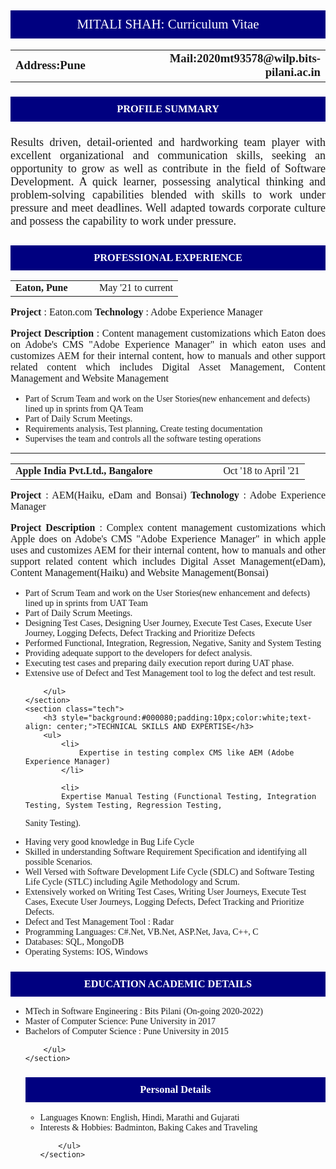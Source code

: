 <!DOCTYPE html>
<html lang="en">

<head>
  <!-- Required meta tags -->
  <meta charset="UTF-8">
  <meta name="viewport" content="width=device-width, initial-scale=1">

  <!-- FontAwesome -->
  <link rel="stylesheet" href="https://use.fontawesome.com/releases/v5.7.2/css/all.css" integrity="sha384-fnmOCqbTlWIlj8LyTjo7mOUStjsKC4pOpQbqyi7RrhN7udi9RwhKkMHpvLbHG9Sr" crossorigin="anonymous">

  <!-- Google fonts -->
  <link href="https://fonts.googleapis.com/css2?family=Quicksand:wght@200;300;400;500;600;700&display=swap" rel="stylesheet">
  <link href="https://fonts.googleapis.com/css2?family=Quicksand:wght@300;400;500;600;700;800;900&display=swap" rel="stylesheet">

  <style>
    *{
        font-family: 'Quicksand';
    }
    table h3{
        margin: 0;
    }
  </style>
</head>
<body style="width:60%;margin:0 auto">
    <section class="intro">
        <h2 style="background:#000080;color: white;padding:10px;font-weight: 500;text-align: center;">MITALI SHAH: Curriculum Vitae</h2>
        <table width="100%" style="margin: 0 auto;">
            <tr width="100%">
                <td width="50%">
                    <h3>Address:Pune</h3>
                </td>
                <td width="50%" style="text-align: right;">
                    <h3>Mail:2020mt93578@wilp.bits-pilani.ac.in</h3>
                </td>
            </tr>
        </table>
    </section>
    <section class="profile">
        <h3 style="background:#000080;padding:10px;color:white;text-align: center;">PROFILE SUMMARY</h3>
        <p style="text-align: justify;padding: 5px 0;font-size: 18px;">
            Results driven, detail-oriented and hardworking team player with excellent organizational and 
communication skills, seeking an opportunity to grow as well as contribute in the field of Software 
Development. A quick learner, possessing analytical thinking and problem-solving capabilities 
blended with skills to work under pressure and meet deadlines. Well adapted towards corporate 
culture and possess the capability to work under pressure.
        </p>
    </section>
    <section class="professional">
        <h3 style="background:#000080;padding:10px;color:white;text-align: center;">PROFESSIONAL EXPERIENCE</h3>
        <table width="100%">
            <tr>
                <td style="width: 50%;"><b>Eaton, Pune</b> </td>
                <td style="width: 50%;text-align: right;">May '21 to current</td>
            </tr>
        </table>
        <p style="text-align: justify;font-size: 16px;">
            <b>Project </b>: Eaton.com <b>Technology</b> : Adobe Experience Manager
        </p>
        <p style="text-align: justify;font-size: 16px;"><b>Project Description </b>: Content management customizations which Eaton does on Adobe's 
            CMS "Adobe Experience Manager" in which eaton uses and customizes AEM for their internal content, 
            how to manuals and other support related content which includes Digital Asset Management,
            Content Management and Website Management
        </p>
        <ul>
            <li>Part of Scrum Team and work on the User Stories(new enhancement and defects) lined up in sprints
                from QA Team</li>
                <li>
                    Part of Daily Scrum Meetings.
                </li>
				<li>
                    Requirements analysis, Test planning, Create testing documentation 
                </li>
				<li>
                    Supervises the team and controls all the software testing operations 
                </li>				
        </ul>
        <!-- project separation-->
        <hr>
        <table width="100%">
            <tr>
                <td style="width: 50%;"><b>Apple India Pvt.Ltd., Bangalore</b> </td>
                <td style="width: 50%;text-align: right;">Oct '18 to April '21</td>
            </tr>
        </table>
        <p style="text-align: justify;font-size: 16px;">
            <b>Project </b>: AEM(Haiku, eDam and Bonsai) <b>Technology</b> : Adobe Experience Manager
        </p>
        <p style="text-align: justify;font-size: 16px;"><b>Project Description </b>: Complex content management customizations which Apple does on Adobe's 
            CMS "Adobe Experience Manager" in which apple uses and customizes AEM for their internal content, 
            how to manuals and other support related content which includes Digital Asset Management(eDam),
            Content Management(Haiku) and Website Management(Bonsai)
        </p>
        <ul>
            <li>Part of Scrum Team and work on the User Stories(new enhancement and defects) lined up in sprints
                from UAT Team</li>
                <li>
                    Part of Daily Scrum Meetings.
                </li>
				<li>
                    Designing Test Cases, Designing User Journey, Execute Test Cases, Execute User Journey, Logging Defects, Defect Tracking and Prioritize Defects
                </li>
				<li>
                    Performed Functional, Integration, Regression, Negative, Sanity and System Testing
                </li>
				<li>
                    Providing adequate support to the developers for defect analysis.
                </li>
				<li>
                    Executing test cases and preparing daily execution report during UAT phase.
                </li>
				<li>
                    Extensive use of Defect and Test Management tool to log the defect and test result.
                </li>

        </ul>
    </section>
    <section class="tech">
        <h3 style="background:#000080;padding:10px;color:white;text-align: center;">TECHNICAL SKILLS AND EXPERTISE</h3>
        <ul>
            <li>
                Expertise in testing complex CMS like AEM (Adobe Experience Manager)
            </li>
			
            <li>
			Expertise Manual Testing (Functional Testing, Integration Testing, System Testing, Regression Testing,
Sanity Testing).
			</li>
			<li>
			Having very good knowledge in Bug Life Cycle
			</li>
			<li>
			Skilled in understanding Software Requirement Specification and identifying all possible
Scenarios.
			</li>
			<li>
			Well Versed with Software Development Life Cycle (SDLC) and Software Testing Life Cycle (STLC)
including Agile Methodology and Scrum.
			</li>
			<li>
			Extensively worked on Writing Test Cases, Writing User Journeys, Execute Test Cases, Execute User
Journeys, Logging Defects, Defect Tracking and Prioritize Defects.
			</li>
			<li>
			Defect and Test Management Tool : Radar
			</li>
			<li>
			Programming Languages: C#.Net, VB.Net, ASP.Net, Java, C++, C
			</li>
			<li>
			Databases: SQL, MongoDB
			</li>
			<li>
			Operating Systems: IOS, Windows
			</li>
        </ul>
    </section>

<section class="tech">
        <h3 style="background:#000080;padding:10px;color:white;text-align: center;">EDUCATION  ACADEMIC DETAILS</h3>
        <ul>
            <li>
                MTech in Software Engineering : Bits Pilani (On-going 2020-2022)
            </li>
            <li>
                Master of Computer Science: Pune University in 2017
            </li>
            <li>
                Bachelors of Computer Science : Pune University in 2015
            </li>			
           
        </ul>
    </section>


<section class="tech">
        <h3 style="background:#000080;padding:10px;color:white;text-align: center;">Personal Details</h3>
        <ul>
            <li>
                Languages Known: English, Hindi, Marathi and Gujarati
            </li>
            <li>
                Interests & Hobbies: Badminton, Baking Cakes and Traveling
            </li>
  
           
        </ul>
    </section>

</body> 
